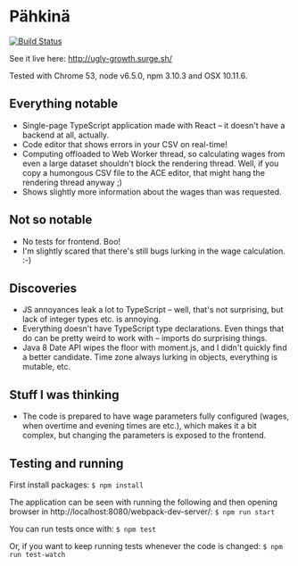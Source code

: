 # Pähkinä

[![Build Status](https://travis-ci.org/Kauhsa/pahkina.svg?branch=master)](https://travis-ci.org/Kauhsa/pahkina)

See it live here: http://ugly-growth.surge.sh/

Tested with Chrome 53, node v6.5.0, npm 3.10.3 and OSX 10.11.6.

## Everything notable

- Single-page TypeScript application made with React – it doesn't have a backend
  at all, actually.
- Code editor that shows errors in your CSV on real-time!
- Computing offloaded to Web Worker thread, so calculating wages from even a
  large dataset shouldn't block the rendering thread. Well, if you copy a
  humongous CSV file to the ACE editor, that might hang the rendering thread
  anyway ;)
- Shows slightly more information about the wages than was requested.

## Not so notable

- No tests for frontend. Boo!
- I'm slightly scared that there's still bugs lurking in the wage calculation.
  :-)

## Discoveries

- JS annoyances leak a lot to TypeScript – well, that's not surprising, but lack
  of integer types etc. is annoying.
- Everything doesn't have TypeScript type declarations. Even things that do can
  be pretty weird to work with – imports do surprising things.
- Java 8 Date API wipes the floor with moment.js, and I didn't quickly find a
  better candidate. Time zone always lurking in objects, everything is mutable,
  etc.

## Stuff I was thinking

- The code is prepared to have wage parameters fully configured (wages, when
  overtime and evening times are etc.), which makes it a bit complex, but
  changing the parameters is exposed to the frontend.

## Testing and running

First install packages:
`
$ npm install
`

The application can be seen with running the following and then opening browser in
http://localhost:8080/webpack-dev-server/:
`
$ npm run start
`

You can run tests once with:
`
$ npm test
`

Or, if you want to keep running tests whenever the code is changed:
`
$ npm run test-watch
`
